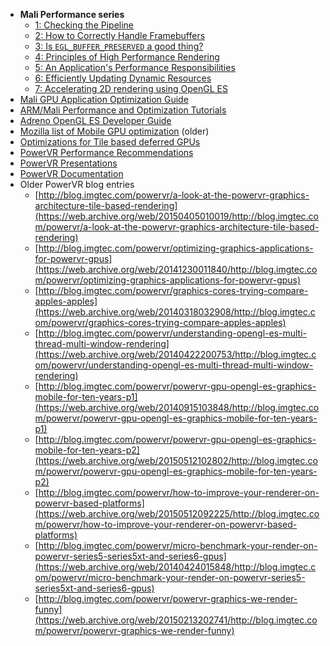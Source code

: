 * **Mali Performance series**
  * [1: Checking the Pipeline](https://community.arm.com/graphics/b/blog/posts/mali-performance-1-checking-the-pipeline)
  * [2: How to Correctly Handle Framebuffers](https://community.arm.com/graphics/b/blog/posts/mali-performance-2-how-to-correctly-handle-framebuffers)
  * [3: Is `EGL_BUFFER_PRESERVED` a good thing?](https://community.arm.com/graphics/b/blog/posts/mali-performance-3-is-egl_5f00_buffer_5f00_preserved-a-good-thing)
  * [4: Principles of High Performance Rendering](https://community.arm.com/graphics/b/blog/posts/mali-performance-4-principles-of-high-performance-rendering)
  * [5: An Application's Performance Responsibilities](https://community.arm.com/graphics/b/blog/posts/mali-performance-5-an-application-s-performance-responsibilities)
  * [6: Efficiently Updating Dynamic Resources](https://community.arm.com/graphics/b/blog/posts/mali-performance-6-efficiently-updating-dynamic-resources)
  * [7: Accelerating 2D rendering using OpenGL ES](https://community.arm.com/graphics/b/blog/posts/mali-performance-7-accelerating-2d-rendering-using-opengl-es)
* [Mali GPU Application Optimization Guide](https://developer.arm.com/-/media/Files/pdf/graphics-and-multimedia/Guides/DUI0555C_mali_optimization_guide.pdf)
* [ARM/Mali Performance and Optimization Tutorials](https://developer.arm.com/graphics/tutorials/performance-and-optimization-tutorials)
* [Adreno OpenGL ES Developer Guide](https://web.archive.org/web/20160316190830/https://developer.qualcomm.com/qfile/28557/80-nu141-1_b_adreno_opengl_es_developer_guide.pdf)
* [Mozilla list of Mobile GPU optimization](https://wiki.mozilla.org/Platform/GFX/MobileGPUs) (older)
* [Optimizations for Tile based deferred GPUs](https://web.archive.org/web/20170507011928/https://developer.oculus.com/blog/carmacks-critiques-graphics-optimization-for-gear-vr/)
* [PowerVR Performance Recommendations](https://community.imgtec.com/?do-download=powervr-performance-recommendations)
* [PowerVR Presentations](https://web.archive.org/web/20140831022302/https://community.imgtec.com/developers/powervr/presentations/)
* [PowerVR Documentation](https://web.archive.org/web/20140618214946/https://community.imgtec.com/developers/powervr/documentation/)
* Older PowerVR blog entries
  * [http://blog.imgtec.com/powervr/a-look-at-the-powervr-graphics-architecture-tile-based-rendering](https://web.archive.org/web/20150405010019/http://blog.imgtec.com/powervr/a-look-at-the-powervr-graphics-architecture-tile-based-rendering)
  * [http://blog.imgtec.com/powervr/optimizing-graphics-applications-for-powervr-gpus](https://web.archive.org/web/20141230011840/http://blog.imgtec.com/powervr/optimizing-graphics-applications-for-powervr-gpus)
  * [http://blog.imgtec.com/powervr/graphics-cores-trying-compare-apples-apples](https://web.archive.org/web/20140318032908/http://blog.imgtec.com/powervr/graphics-cores-trying-compare-apples-apples)
  * [http://blog.imgtec.com/powervr/understanding-opengl-es-multi-thread-multi-window-rendering](https://web.archive.org/web/20140422200753/http://blog.imgtec.com/powervr/understanding-opengl-es-multi-thread-multi-window-rendering)
  * [http://blog.imgtec.com/powervr/powervr-gpu-opengl-es-graphics-mobile-for-ten-years-p1](https://web.archive.org/web/20140915103848/http://blog.imgtec.com/powervr/powervr-gpu-opengl-es-graphics-mobile-for-ten-years-p1)
  * [http://blog.imgtec.com/powervr/powervr-gpu-opengl-es-graphics-mobile-for-ten-years-p2](https://web.archive.org/web/20150512102802/http://blog.imgtec.com/powervr/powervr-gpu-opengl-es-graphics-mobile-for-ten-years-p2)
  * [http://blog.imgtec.com/powervr/how-to-improve-your-renderer-on-powervr-based-platforms](https://web.archive.org/web/20150512092225/http://blog.imgtec.com/powervr/how-to-improve-your-renderer-on-powervr-based-platforms)
  * [http://blog.imgtec.com/powervr/micro-benchmark-your-render-on-powervr-series5-series5xt-and-series6-gpus](https://web.archive.org/web/20140424015848/http://blog.imgtec.com/powervr/micro-benchmark-your-render-on-powervr-series5-series5xt-and-series6-gpus)
  * [http://blog.imgtec.com/powervr/powervr-graphics-we-render-funny](https://web.archive.org/web/20150213202741/http://blog.imgtec.com/powervr/powervr-graphics-we-render-funny)
